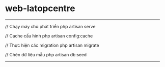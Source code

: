 # web-latopcentre

-----------------------------------------------------------

// Chạy máy chủ phát triển
php artisan serve

// Cache cấu hình
php artisan config:cache

// Thực hiện các migration
php artisan migrate

// Chèn dữ liệu mẫu
php artisan db:seed

-----------------------------------------------------------




